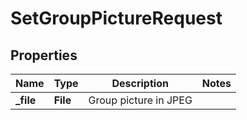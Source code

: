 

# SetGroupPictureRequest


## Properties

| Name | Type | Description | Notes |
|------------ | ------------- | ------------- | -------------|
|**_file** | **File** | Group picture in JPEG |  |



